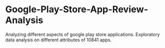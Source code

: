 # Google-Play-Store-App-Review-Analysis
Analyzing different aspects of google play store applications. Exploratory data analysis on different attributes of 10841 apps.
